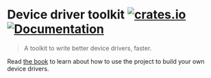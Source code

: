 # Device driver toolkit [![crates.io](https://img.shields.io/crates/v/device-driver.svg)](https://crates.io/crates/device-driver) [![Documentation](https://docs.rs/device-driver/badge.svg)](https://docs.rs/device-driver)

> A toolkit to write better device drivers, faster.

Read [the book](https://diondokter.github.io/device-driver/) to learn about how to use the project to build your own device drivers.
